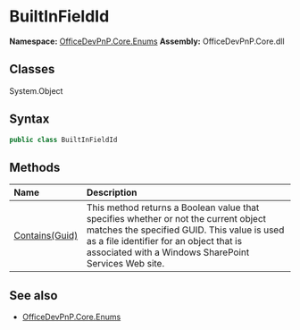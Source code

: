 # BuiltInFieldId

**Namespace:** [OfficeDevPnP.Core.Enums](OfficeDevPnP.Core.Enums.md)
**Assembly:** OfficeDevPnP.Core.dll
## Classes
System.Object
## Syntax
```C#
public class BuiltInFieldId
```
## Methods
|**Name**|**Description**|
|:-----|:-----|
| [Contains(Guid)](BuiltInFieldIdContainsGuid.md) | This method returns a Boolean value that specifies whether or not the current object matches the specified GUID. This value is used as a file identifier for an object that is associated with a Windows SharePoint Services Web site.
## See also
- [OfficeDevPnP.Core.Enums](OfficeDevPnP.Core.Enums.md)
